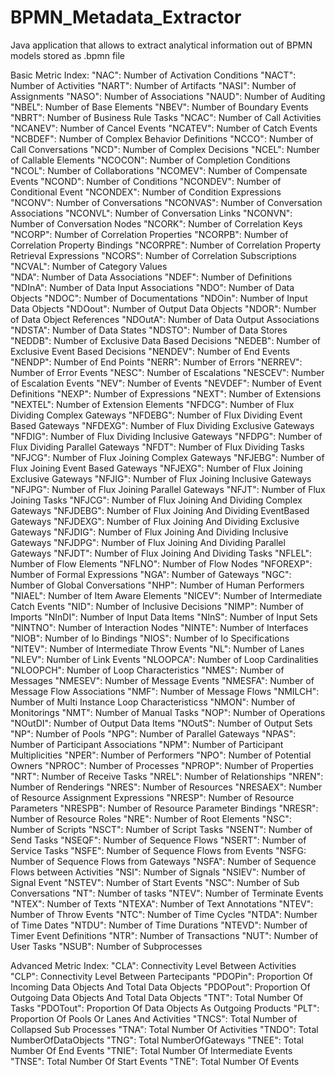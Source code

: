 # BPMN_Metadata_Extractor
Java application that allows to extract analytical information out of BPMN models stored as .bpmn file

Basic Metric Index:
	"NAC": Number of Activation Conditions
	"NACT": Number of Activities
	"NART": Number of Artifacts
	"NASI": Number of Assignments
	"NASO": Number of Associations
	"NAUD": Number of Auditing	
	"NBEL": Number of Base Elements
	"NBEV": Number of Boundary Events
	"NBRT": Number of Business Rule Tasks
	"NCAC": Number of Call Activities
	"NCANEV": Number of Cancel Events
	"NCATEV": Number of Catch Events
	"NCBDEF": Number of Complex Behavior Definitions
	"NCCO": Number of Call Conversations
	"NCD": Number of Complex Decisions
	"NCEL": Number of Callable Elements
	"NCOCON": Number of Completion Conditions
	"NCOL": Number of Collaborations
	"NCOMEV": Number of Compensate Events
	"NCOND": Number of Conditions
	"NCONDEV": Number of Conditional Event
	"NCONDEX": Number of Condition Expressions
	"NCONV": Number of Conversations
	"NCONVAS": Number of Conversation Associations
	"NCONVL": Number of Conversation Links
	"NCONVN": Number of Conversation Nodes
	"NCORK": Number of Correlation Keys
	"NCORP": Number of Correlation Properties
	"NCORPB": Number of Correlation Property Bindings
	"NCORPRE": Number of Correlation Property Retrieval Expressions
	"NCORS": Number of Correlation Subscriptions
	"NCVAL": Number of Category Values	
	"NDA": Number of Data Associations
	"NDEF": Number of Definitions
	"NDInA": Number of Data Input Associations
	"NDO": Number of Data Objects
	"NDOC": Number of Documentations
	"NDOin": Number of Input Data Objects
	"NDOout": Number of Output Data Objects
	"NDOR": Number of Data Object References
	"NDOutA": Number of Data Output Associations
	"NDSTA": Number of Data States
	"NDSTO": Number of Data Stores
	"NEDDB": Number of Exclusive Data Based Decisions
	"NEDEB": Number of Exclusive Event Based Decisions
	"NENDEV": Number of End Events
	"NENDP": Number of End Points
	"NERR": Number of Errors
	"NERREV": Number of Error Events
	"NESC": Number of Escalations
	"NESCEV": Number of Escalation Events
	"NEV": Number of Events
	"NEVDEF": Number of Event Definitions
	"NEXP": Number of Expressions
	"NEXT": Number of Extensions
	"NEXTEL": Number of Extension Elements
	"NFDCG": Number of Flux Dividing Complex Gateways
	"NFDEBG": Number of Flux Dividing Event Based Gateways
	"NFDEXG": Number of Flux Dividing Exclusive Gateways
	"NFDIG": Number of Flux Dividing Inclusive Gateways
	"NFDPG": Number of Flux Dividing Parallel Gateways
	"NFDT": Number of Flux Dividing Tasks
	"NFJCG": Number of Flux Joining Complex Gateways
	"NFJEBG": Number of Flux Joining Event Based Gateways
	"NFJEXG": Number of Flux Joining Exclusive Gateways
	"NFJIG": Number of Flux Joining Inclusive Gateways
	"NFJPG": Number of Flux Joining Parallel Gateways
	"NFJT": Number of Flux Joining Tasks
	"NFJCG": Number of Flux Joining And Dividing Complex Gateways
	"NFJDEBG": Number of Flux Joining And Dividing EventBased Gateways
	"NFJDEXG": Number of Flux Joining And Dividing Exclusive Gateways
	"NFJDIG": Number of Flux Joining And Dividing Inclusive Gateways
	"NFJDPG": Number of Flux Joining And Dividing Parallel Gateways
	"NFJDT": Number of Flux Joining And Dividing Tasks
	"NFLEL": Number of Flow Elements
	"NFLNO": Number of Flow Nodes
	"NFOREXP": Number of Formal Expressions
	"NGA": Number of Gateways
	"NGC": Number of Global Conversations
	"NHP": Number of Human Performers
	"NIAEL": Number of Item Aware Elements
	"NICEV": Number of Intermediate Catch Events
	"NID": Number of Inclusive Decisions
	"NIMP": Number of Imports
	"NInDI": Number of Input Data Items
	"NInS": Number of Input Sets
	"NINTNO": Number of Interaction Nodes
	"NINTE": Number of Interfaces
	"NIOB": Number of Io Bindings
	"NIOS": Number of Io Specifications
	"NITEV": Number of Intermediate Throw Events
	"NL": Number of Lanes
	"NLEV": Number of Link Events
	"NLOOPCA": Number of Loop Cardinalities
	"NLOOPCH": Number of Loop Characteristics
	"NMES": Number of Messages
	"NMESEV": Number of Message Events
	"NMESFA": Number of Message Flow Associations
	"NMF": Number of Message Flows
	"NMILCH": Number of Multi Instance Loop Characteristicss
	"NMON": Number of Monitorings
	"NMT": Number of Manual Tasks
	"NOP": Number of Operations
	"NOutDI": Number of Output Data Items
	"NOutS": Number of Output Sets
	"NP": Number of Pools
	"NPG": Number of Parallel Gateways
	"NPAS": Number of Participant Associations
	"NPM": Number of Participant Multiplicities
	"NPER": Number of Performers
	"NPO": Number of Potential Owners
	"NPROC": Number of Processes
	"NPROP": Number of Properties
	"NRT": Number of Receive Tasks
	"NREL": Number of Relationships
	"NREN": Number of Renderings
	"NRES": Number of Resources
	"NRESAEX": Number of Resource Assignment Expressions
	"NRESP": Number of Resource Parameters
	"NRESPB": Number of Resource Parameter Bindings
	"NRESR": Number of Resource Roles
	"NRE": Number of Root Elements
	"NSC": Number of Scripts
	"NSCT": Number of Script Tasks
	"NSENT": Number of Send Tasks
	"NSEQF": Number of Sequence Flows
	"NSERT": Number of Service Tasks
	"NSFE": Number of Sequence Flows from Events
	"NSFG: Number of Sequence Flows from Gateways
	"NSFA": Number of Sequence Flows between Activities
	"NSI": Number of Signals
	"NSIEV": Number of Signal Event
	"NSTEV": Number of Start Events
	"NSC": Number of Sub Conversations
	"NT": Number of tasks
	"NTEV": Number of Terminate Events
	"NTEX": Number of Texts
	"NTEXA": Number of Text Annotations
	"NTEV": Number of Throw Events
	"NTC": Number of Time Cycles
	"NTDA": Number of Time Dates
	"NTDU": Number of Time Durations
	"NTEVD": Number of Timer Event Definitions
	"NTR": Number of Transactions
	"NUT": Number of User Tasks
	"NSUB": Number of Subprocesses
	
	
Advanced Metric Index:
	"CLA": Connectivity Level Between  Activities
	"CLP": Connectivity Level Between Partecipants
	"PDOPin": Proportion Of Incoming Data Objects And Total Data Objects
	"PDOPout": Proportion Of Outgoing Data Objects And Total Data Objects
	"TNT": Total Number Of Tasks
	"PDOTout": Proportion Of Data Objects As Outgoing Products
	"PLT": Proportion Of Pools Or Lanes And Activities
	"TNCS": Total Number of Collapsed Sub Processes
	"TNA": Total Number Of Activities
	"TNDO": Total NumberOfDataObjects
	"TNG": Total NumberOfGateways
	"TNEE": Total Number Of End Events
	"TNIE": Total Number Of Intermediate Events
	"TNSE": Total Number Of Start Events
	"TNE": Total Number Of Events